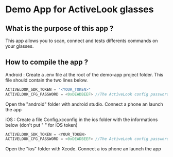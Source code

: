 # Demo App for ActiveLook glasses

## What is the purpose of this app ?

This app allows you to scan, connect and tests differents commands on your glasses.

## How to compile the app ?

Android : Create a .env file at the root of the demo-app project folder. This file should contain the two lines below.

```java
ACTIVELOOK_SDK_TOKEN = "<YOUR_TOKEN>"
ACTIVELOOK_CFG_PASSWORD = <0xDEADBEEF> //The ActiveLook config password, if needed
```

Open the "android" folder with android studio. Connect a phone an launch the app


iOS : Create a file Config.xcconfig in the ios folder with the informations below (don't put " " for iOS token)

```swift
ACTIVELOOK_SDK_TOKEN = <YOUR_TOKEN>
ACTIVELOOK_CFG_PASSWORD = <0xDEADBEEF> //The ActiveLook config password, if needed
```

Open the "ios" folder with Xcode. Connect a ios phone an launch the app
